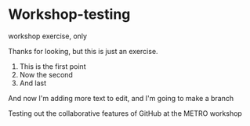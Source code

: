 # Workshop-testing
workshop exercise, only

Thanks for looking, but this is just an exercise.
1.  This is the first point
2.  Now the second
3.  And last

And now I'm adding more text to edit, and I'm going to make a branch

Testing out the collaborative features of GitHub at the METRO workshop
